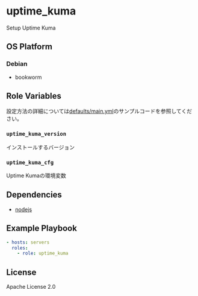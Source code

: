 uptime_kuma
=================

Setup Uptime Kuma

OS Platform
-----------------

### Debian

- bookworm

Role Variables
--------------

設定方法の詳細については[defaults/main.yml](defaults/main.yml)のサンプルコードを参照してください。

### `uptime_kuma_version`

インストールするバージョン

### `uptime_kuma_cfg`

Uptime Kumaの環境変数

Dependencies
--------------

- [nodejs](https://github.com/wate/ansible-role-nodejs)

Example Playbook
--------------

```yaml
- hosts: servers
  roles:
    - role: uptime_kuma
```

License
--------------

Apache License 2.0
